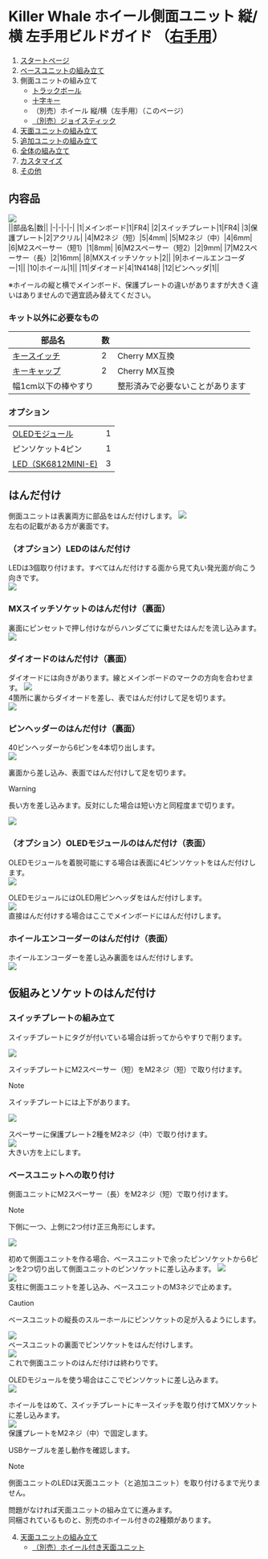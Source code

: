 # Killer Whale ホイール側面ユニット 縦/横 左手用ビルドガイド （[右手用](../右手用/3_側面ユニット_ホイール.md)）

1. [スタートページ](../README.md)
2. [ベースユニットの組み立て](../左手用/2_ベースユニット.md)
3. 側面ユニットの組み立て
   - [トラックボール](../左手用/3_側面ユニット_トラックボール.md)
   - [十字キー](../左手用/3_側面ユニット_十字キー.md)
   - （別売）ホイール 縦/横（左手用）（このページ）
   - [（別売）ジョイスティック](../左手用/3_側面ユニット_ジョイスティック.md)
4. [天面ユニットの組み立て](../左手用/4_天面ユニット.md)
5. [追加ユニットの組み立て](../左手用/5_追加ユニット.md)
6. [全体の組み立て](../左手用/6_全体の組み立て.md)
7. [カスタマイズ](../左手用/7_カスタマイズ.md)
8. [その他](../左手用/8_その他.md)


## 内容品
![](../img/3_4_wheel_l/3_1_1_contents.jpg)    
||部品名|数||
|-|-|-|-|
|1|メインボード|1|FR4|
|2|スイッチプレート|1|FR4|
|3|保護プレート|2|アクリル|
|4|M2ネジ（短）|5|4mm|
|5|M2ネジ（中）|4|6mm|
|6|M2スペーサー（短1）|1|8mm|
|6|M2スペーサー（短2）|2|9mm|
|7|M2スペーサー（長）|2|16mm|
|8|MXスイッチソケット|2||
|9|ホイールエンコーダー|1||
|10|ホイール|1||
|11|ダイオード|4|1N4148|
|12|ピンヘッダ|1||

※ホイールの縦と横でメインボード、保護プレートの違いがありますが大きく違いはありませんので適宜読み替えてください。  

### キット以外に必要なもの
|部品名|数||
|-|-|-|
|[キースイッチ](https://shop.yushakobo.jp/collections/all-switches)|2|Cherry MX互換|
|[キーキャップ](https://shop.yushakobo.jp/collections/keycaps)|2|Cherry MX互換|
|幅1cm以下の棒やすり||整形済みで必要ないことがあります|

### オプション
<table>
    <tr>
      <td><a href="https://shop.yushakobo.jp/products/oled">OLEDモジュール</a></td> 
      <td>1</td>
    </tr>
    <tr>
      <td>ピンソケット4ピン</a></td> 
      <td>1</td>
    </tr>
    <tr>
      <td><a href="https://shop.yushakobo.jp/products/sk6812mini-e-10">LED（SK6812MINI-E)</a></td>
      <td>3</td>
    </tr>
 </table>
 
## はんだ付け
側面ユニットは表裏両方に部品をはんだ付けします。
![](../img/3_4_wheel_l/3_1_2_overall.jpg)  
左右の記載がある方が裏面です。  
### （オプション）LEDのはんだ付け
LEDは3個取り付けます。すべてはんだ付けする面から見て丸い発光面が向こう向きです。  
![](../img/3_4_wheel_l/3_1_3_led.jpg)  
### MXスイッチソケットのはんだ付け（裏面）
裏面にピンセットで押し付けながらハンダごてに乗せたはんだを流し込みます。 
![](../img/3_4_wheel_l/3_1_4_mxsocket.jpg)   

### ダイオードのはんだ付け（裏面）
ダイオードには向きがあります。線とメインボードのマークの方向を合わせます。 
![](../img/c_diode.jpg)  
4箇所に裏からダイオードを差し、表ではんだ付けして足を切ります。  
![](../img/3_4_wheel_l/3_1_5_diodes.jpg)   


### ピンヘッダーのはんだ付け（裏面）
40ピンヘッダーから6ピンを4本切り出します。  
![](../img/c_pin_header_6.jpg)   

裏面から差し込み、表面ではんだ付けして足を切ります。
> [!WARNING]
> 長い方を差し込みます。反対にした場合は短い方と同程度まで切ります。

![](../img/3_4_wheel_l/3_1_10_pin_header.jpg)   

### （オプション）OLEDモジュールのはんだ付け（表面）
OLEDモジュールを着脱可能にする場合は表面に4ピンソケットをはんだ付けします。  
![](../img/3_4_wheel_l/3_1_11_oled_socket.jpg)   

OLEDモジュールにはOLED用ピンヘッダをはんだ付けします。  
![](../img/c_oled_header.jpg)  
直接はんだ付けする場合はここでメインボードにはんだ付けします。

### ホイールエンコーダーのはんだ付け（表面）
ホイールエンコーダーを差し込み裏面をはんだ付けします。  
![](../img/3_4_wheel_l/3_1_12_encoder.jpg)  


## 仮組みとソケットのはんだ付け
### スイッチプレートの組み立て

スイッチプレートにタグが付いている場合は折ってからやすりで削ります。

![](../img/c_switch_l.jpg)   

スイッチプレートにM2スペーサー（短）をM2ネジ（短）で取り付けます。  
> [!NOTE]
> スイッチプレートには上下があります。  

![](../img/3_4_wheel_l/3_1_15_switch_1.jpg)  
  
スペーサーに保護プレート2種をM2ネジ（中）で取り付けます。  
![](../img/3_4_wheel_l/3_1_17_switch_3.jpg)  
大きい方を上にします。 
### ベースユニットへの取り付け
側面ユニットにM2スペーサー（長）をM2ネジ（短）で取り付けます。  

> [!NOTE]
> 下側に一つ、上側に2つ付け正三角形にします。

![](../img/3_4_wheel_l/3_1_18_spacers.jpg)  
   
初めて側面ユニットを作る場合、ベースユニットで余ったピンソケットから6ピンを2つ切り出して側面ユニットのピンソケットに差し込みます。
![](../img/c_pin_socket_6.jpg)   
![](../img/3_4_wheel_l/3_1_19_pinsocket.jpg)  
支柱に側面ユニットを差し込み、ベースユニットのM3ネジで止めます。
> [!CAUTION]
> ベースユニットの縦長のスルーホールにピンソケットの足が入るようにします。

![](../img/3_4_wheel_l/3_1_27_base_1.jpg)   
ベースユニットの裏面でピンソケットをはんだ付けします。  
![](../img/3_4_wheel_l/3_1_28_base_2.jpg)   
これで側面ユニットのはんだ付けは終わりです。  

OLEDモジュールを使う場合はここでピンソケットに差し込みます。   
![](../img/3_4_wheel_l/3_1_29_base_3.jpg)   


ホイールをはめて、スイッチプレートにキースイッチを取り付けてMXソケットに差し込みます。  
![](../img/3_4_wheel_l/3_1_30_complete.jpg)   
保護プレートをM2ネジ（中）で固定します。  
  
USBケーブルを差し動作を確認します。
> [!NOTE]
> 側面ユニットのLEDは天面ユニット（と追加ユニット）を取り付けるまで光りません。  

問題がなければ天面ユニットの組み立てに進みます。  
同梱されているものと、別売のホイール付きの2種類があります。   
  
4. [天面ユニットの組み立て](../左手用/4_天面ユニット.md)
   - [（別売）ホイール付き天面ユニット](../左手用/4_ホイール付き天面ユニット.md)



